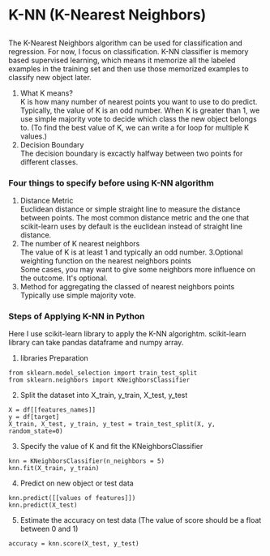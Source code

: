 # K-NN (K-Nearest Neighbors)
##
The K-Nearest Neighbors algorithm can be used for classification and regression. For now, I focus on classification. K-NN classifier is memory based supervised learning, which means it memorize all the labeled examples in the training set and then use those memorized examples to classify new object later.   
1. What K means?  
K is how many number of nearest points you want to use to do predict. Typically, the value of K is an odd number. When K is greater than 1, we use simple majority vote to decide which class the new object belongs to.
(To find the best value of K, we can write a for loop for multiple K values.)
2. Decision Boundary  
The decision boundary is excactly halfway between two points for different classes.

### Four things to specify before using K-NN algorithm
1. Distance Metric  
Euclidean distance or simple straight line to measure the distance between points. The most common distance metric and the one that scikit-learn uses by default is the euclidean instead of straight line distance. 
2. The number of K nearest neighbors  
The value of K is at least 1 and typically an odd number. 
3.Optional weighting function on the nearest neighbors points  
Some cases, you may want to give some neighbors more influence on the outcome. It's optional.
4. Method for aggregating the classed of nearest neighbors points  
Typically use simple majority vote.

### Steps of Applying K-NN in Python 
Here I use scikit-learn library to apply the K-NN algorightm. scikit-learn library can take pandas dataframe and numpy array.   
1. libraries Preparation 
```
from sklearn.model_selection import train_test_split
from sklearn.neighbors import KNeighborsClassifier
```
2. Split the dataset into X_train, y_train, X_test, y_test
```
X = df[[features_names]]
y = df[target]
X_train, X_test, y_train, y_test = train_test_split(X, y, random_state=0)
```
3. Specify the value of K and fit the KNeighborsClassifier
```
knn = KNeighborsClassifier(n_neighbors = 5)
knn.fit(X_train, y_train)
```
4. Predict on new object or test data
```
knn.predict([[values of features]])
knn.predict(X_test)
```
5. Estimate the accuracy on test data (The value of score should be a float between 0 and 1)
```
accuracy = knn.score(X_test, y_test)
```
